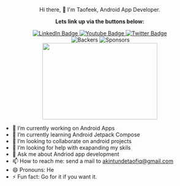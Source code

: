 <div id="header" align="center">  Hi there, 👋
 I'm Taofeek, Android App Developer.
</div>
<!--<div id="header" align="center">
  <img src="https://media.giphy.com/media/3GYmecuz4ncOc/giphy.gif" width="300" height="100"/>
</div> -->

<div id="badges"  align="center">
  <p><b>Lets link up via the buttons below: </b></p>
  <a href="https://linkedin.com/in/taotechsolutions">
    <img src="https://img.shields.io/badge/LinkedIn-blue?style=for-the-badge&logo=linkedin&logoColor=white" alt="LinkedIn Badge"/>
  </a>
  <a href="#">
    <img src="https://img.shields.io/badge/YouTube-red?style=for-the-badge&logo=youtube&logoColor=white" alt="Youtube Badge"/>
  </a>
  <a href="https://twitter.com/taofiqakintunde">
    <img src="https://img.shields.io/badge/Twitter-blue?style=for-the-badge&logo=twitter&logoColor=white" alt="Twitter Badge"/>
  </a>
</div>
<div id="COUNT"  align="center">
<img src="https://komarev.com/ghpvc/?username=taotechs&style=flat-square&color=blue" alt=""/>
<img src="https://camo.githubusercontent.com/494eef8c4b4feca8b6ba809257ca5fb75ffff90f23ae51ed7c031861726f6283/68747470733a2f2f6f70656e636f6c6c6563746976652e636f6d2f72656163742d626f696c6572706c6174652f6261636b6572732f62616467652e737667" alt="Backers" data-canonical-src="https://opencollective.com/react-boilerplate/backers/badge.svg" style="max-width: 100%;">
<img src="https://camo.githubusercontent.com/b741cb865cd32114c7a4fae95c7714a0c963b1d4215c0954838a225531a91c95/68747470733a2f2f6f70656e636f6c6c6563746976652e636f6d2f72656163742d626f696c6572706c6174652f73706f6e736f72732f62616467652e737667" alt="Sponsors" data-canonical-src="https://opencollective.com/react-boilerplate/sponsors/badge.svg" style="max-width: 100%;">
</div>
<div align="center">
  <img src="https://media.giphy.com/media/dWesBcTLavkZuG35MI/giphy.gif" width="300" height="200"/>
</div>

<!--
**taotechs/taotechs** is a ✨ _special_ ✨ repository because its `README.md` (this file) appears on your GitHub profile.

Here are some ideas to get you started: -->

- 🔭 I’m currently working on Android Apps
- 🌱 I’m currently learning Android Jetpack Compose
- 👯 I’m looking to collaborate on android projects
- 🤔 I’m looking for help with exapanding my skils
- 💬 Ask me about Andriod app development
- 📫 How to reach me: send a mail to <a>akintundetaofiq@gmail.com</a>
- 😄 Pronouns: He
- ⚡ Fun fact: Go for it if you want it.
